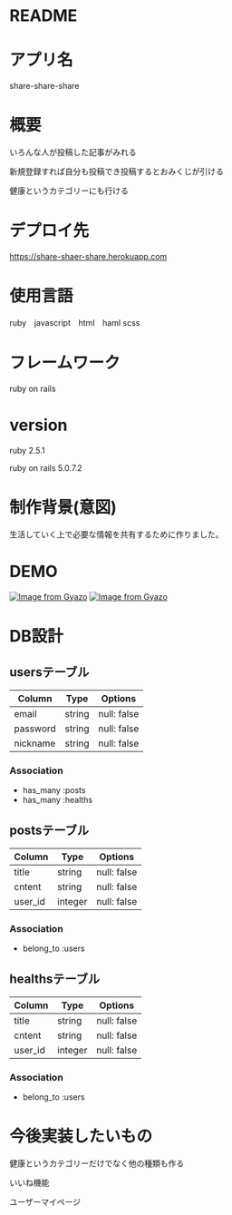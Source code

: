 # README
# アプリ名　

share-share-share
# 概要
いろんな人が投稿した記事がみれる

新規登録すれば自分も投稿でき投稿するとおみくじが引ける

健康というカテゴリーにも行ける
# デプロイ先　
https://share-shaer-share.herokuapp.com
# 使用言語
ruby　javascript　html　haml scss
# フレームワーク
ruby on rails
# version
ruby 2.5.1

ruby on rails 5.0.7.2
# 制作背景(意図)
生活していく上で必要な情報を共有するために作りました。

# DEMO
[![Image from Gyazo](https://i.gyazo.com/5a1aec0d2fb6689fa61e655e129bbc30.png)](https://gyazo.com/5a1aec0d2fb6689fa61e655e129bbc30)
[![Image from Gyazo](https://i.gyazo.com/38bc9fb4dd466847bac5b8b3f1093b6e.png)](https://gyazo.com/38bc9fb4dd466847bac5b8b3f1093b6e)

# DB設計
## usersテーブル
|Column|Type|Options|
|------|----|-------|
|email|string|null: false|
|password|string|null: false|
|nickname|string|null: false|
### Association
- has_many :posts
- has_many :healths
## postsテーブル
|Column|Type|Options|
|------|----|-------|
|title|string|null: false|
|cntent|string|null: false|
|user_id|integer|null: false|
### Association
- belong_to :users

## healthsテーブル
|Column|Type|Options|
|------|----|-------|
|title|string|null: false|
|cntent|string|null: false|
|user_id|integer|null: false|
### Association
- belong_to :users
# 今後実装したいもの
健康というカテゴリーだけでなく他の種類も作る

いいね機能

ユーザーマイページ

